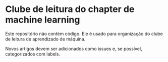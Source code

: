 # Clube de leitura do chapter de machine learning

Este repositório não contém código. Ele é usado para organização do clube de
leitura de aprendizado de máquina.

Novos artigos devem ser adicionados como issues e, se possível, categorizados com labels.


